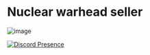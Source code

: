 # Nuclear warhead seller
![image](https://github.com/user-attachments/assets/f0b1a3ea-5a3f-4042-9a8f-63135d08b9c3)

[![Discord Presence](https://lanyard.cnrad.dev/api/1176712416931889224?idleMessage=%E0%B8%9E%E0%B9%88%E0%B8%AD%E0%B8%A1%E0%B8%B6%E0%B8%87%E0%B8%95%E0%B8%B2%E0%B8%A2%E0%B9%84%E0%B8%AD%E0%B9%88%E0%B8%AA%E0%B8%B1%E0%B8%AA&theme=&animated=false&showDisplayName=true&hideDecoration=false&animatedDecoration=true&hideStatus=true&hideClan=false&hideProfile=false&hideSpotify=false&hideTimestamp=false&hideBadges=false&hideActivity=true)](https://discord.com/users/1176712416931889224)
